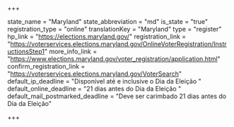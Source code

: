 +++

state_name = "Maryland"
state_abbreviation = "md"
is_state = "true"
registration_type = "online"
translationKey = "Maryland"
type = "register"
hp_link = "https://elections.maryland.gov/"
registration_link = "https://voterservices.elections.maryland.gov/OnlineVoterRegistration/InstructionsStep1"
more_info_link = "https://www.elections.maryland.gov/voter_registration/application.html"
confirm_registration_link = "https://voterservices.elections.maryland.gov/VoterSearch"
default_ip_deadline = "Disponível até e inclusive o Dia da Eleição "
default_online_deadline = "21 dias antes do Dia da Eleição "
default_mail_postmarked_deadline = "Deve ser carimbado 21 dias antes do Dia da Eleição"

+++